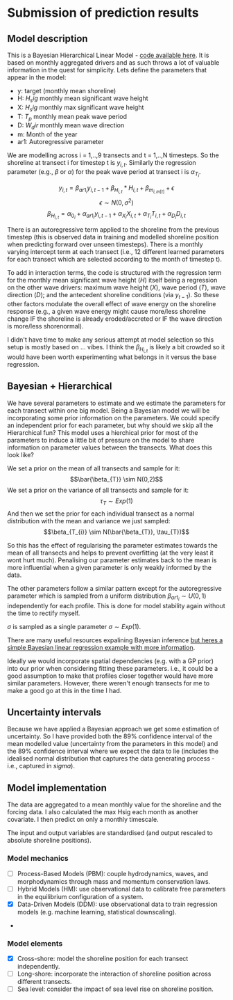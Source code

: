 # Submission of prediction results

## Model description

This is a Bayesian Hierarchical Linear Model - [code available here](https://github.com/simmonsja/ShoreModel_Benchmark/tree/jsdev). It is based on monthly aggregated drivers and as such throws a lot of valuable information in the quest for simplicity. Lets define the parameters that appear in the model:

- y: target (monthly mean shoreline)
- H: $H_sig$ monthly mean significant wave height
- X: $H_sig$ monthly max significant wave height
- T: $T_p$ monthly mean peak wave period
- D: $W_dir$ monthly mean wave direction
- m: Month of the year
- ar1: Autoregressive parameter

We are modelling across i = 1,..,9 transects and t = 1,..,N timesteps. So the shoreline at transect i for timestep t is $y_{i,t}$. Similarly the regression parameter (e.g., $\beta$ or $\alpha$) for the peak wave period at transect i is $\alpha_{T_{i}}$.

$$ y_{i,t} = \beta_{ar1_{i}} y_{i,t-1} + \beta_{H_{i,t}} * H_{i,t} + \beta_{m_{i,m[t]}} + \epsilon$$
$$ \epsilon \sim N(0, \sigma^2)$$
$$ \beta_{H_{i,t}} = \alpha_{0_{i}} + \alpha_{ar1_{i}} y_{i,t-1} + \alpha_{X_{i}} X_{i,t} + \alpha_{T_{i}} T_{i,t} + \alpha_{D_{i}} D_{i,t}$$

There is an autoregressive term applied to the shoreline from the previous timestep (this is observed data in training and modelled shoreline position when predicting forward over unseen timesteps). There is a monthly varying intercept term at each transect (i.e., 12 different learned parameters for each transect which are selected according to the month of timestep t). 

To add in interaction terms, the code is structured with the regression term for the monthly mean significant wave height ($H$) itself being a regression on the other wave drivers: maximum wave height ($X$), wave period ($T$), wave direction ($D$); and the antecedent shoreline conditions (via $y_{t-1}$). So these other factors modulate the overall effect of wave energy on the shoreline response (e.g., a given wave energy might cause more/less shoreline change IF the shoreline is already eroded/accreted or IF the wave direction is more/less shorenormal). 

I didn't have time to make any serious attempt at model selection so this setup is mostly based on ... vibes. I think the $\beta_{H_{i,t}}$ is likely a bit crowded so it would have been worth experimenting what belongs in it versus the base regression.

## Bayesian + Hierarchical

We have several parameters to estimate and we estimate the parameters for each transect within one big model. Being a Bayesian model we will be incorporating some prior information on the parameters. We could specify an independent prior for each parameter, but why should we skip all the Hierarchical fun? This model uses a hierchical prior for most of the parameters to induce a little bit of pressure on the model to share information on parameter values between the transects. What does this look like?

We set a prior on the mean of all transects and sample for it:
$$\bar{\beta_{T}} \sim N(0,2)$$
We set a prior on the variance of all transects and sample for it:
$$\tau_{T} \sim Exp(1)$$
And then we set the prior for each individual transect as a normal distribution with the mean and variance we just sampled:
$$\beta_{T_{i}} \sim N(\bar{\beta_{T}}, \tau_{T})$$

So this has the effect of regularising the parameter estimates towards the mean of all transects and helps to prevent overfitting (at the very least it wont hurt much). Penalising our parameter estimates back to the mean is more influential when a given parameter is only weakly informed by the data.

The other parameters follow a similar pattern except for the autoregressive parameter which is sampled from a uniform distribution $\beta_{ar1_{i}} \sim U(0,1)$ independently for each profile. This is done for model stability again without the time to rectify myself.

$\sigma$ is sampled as a single parameter $\sigma \sim Exp(1)$.

There are many useful resources expalining Bayesian inference [but heres a simple Bayesian linear regression example with more information](https://github.com/simmonsja/numpyro-template/blob/main/01_NumPyro_template.ipynb).

Ideally we would incorporate spatial dependencies (e.g. with a GP prior) into our prior when considering fitting these parameters. i.e., it could be a good assumption to make that profiles closer together would have more similar parameters. However, there weren't enough transects for me to make a good go at this in the time I had.

## Uncertainty intervals

Because we have applied a Bayesian approach we get some estimation of uncertainty. So I have provided both the 89% confidence interval of the mean modelled value (uncertainty from the parameters in this model) and the 89% confidence interval where we expect the data to lie (includes the idealised normal distribution that captures the data generating process - i.e., captured in $sigma$).

## Model implementation

The data are aggregated to a mean monthly value for the shoreline and the forcing data. I also calculated the max Hsig each month as another covariate. I then predict on only a monthly timescale.

The input and output variables are standardised (and output rescaled to absolute shoreline positions).

### Model mechanics
- [ ] Process-Based Models (PBM): couple hydrodynamics, waves, and morphodynamics through mass and momentum conservation laws.
- [ ] Hybrid Models (HM): use observational data to calibrate free parameters in the equilibrium configuration of a system.
- [X] Data-Driven Models (DDM): use observational data to train regression models (e.g. machine learning, statistical downscaling).
- 
### Model elements
- [X] Cross-shore: model the shoreline position for each transect independently.
- [ ] Long-shore: incorporate the interaction of shoreline position across different transects.
- [ ] Sea level: consider the impact of sea level rise on shoreline position.
